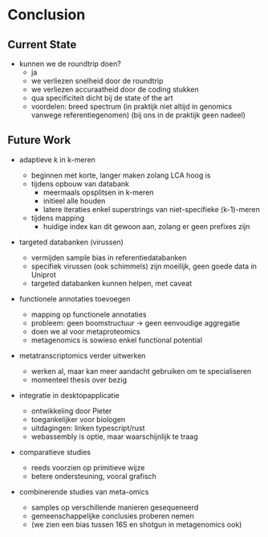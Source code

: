 # Conclusion

<!-- TODO hoeft niet volgens Bart en Peter
## History of UMGAP

* doorloping
  - Tryptische peptiden als thesis van Tom
    - oorsprong boomgebaseerde LCA
  initieel: puur uitgegaan van metaproteomics strategie; met filterstap beter; dan kmeren
  - 9-meren als thesis van Stijn
  - seed-extend met Aranka
    - oorspronkelijk met scores
  - benchmark met Niels
    - start van FGS++

Peter: eventueel iets over Rust, waarom dat comfortable is en er potentieel in zit
-->

## Current State

* kunnen we de roundtrip doen?
  - ja
  - we verliezen snelheid door de roundtrip
  - we verliezen accuraatheid door de coding stukken
  - qua specificiteit dicht bij de state of the art
  - voordelen: breed spectrum (in praktijk niet altijd in genomics vanwege referentiegenomen) (bij ons in de praktijk geen nadeel)

## Future Work

* adaptieve k in k-meren
  - beginnen met korte, langer maken zolang LCA hoog is
  - tijdens opbouw van databank
    - meermaals opsplitsen in k-meren
    - initieel alle houden
    - latere iteraties enkel superstrings van niet-specifieke (k-1)-meren
  - tijdens mapping
    - huidige index kan dit gewoon aan, zolang er geen prefixes zijn

* targeted databanken (virussen)
  - vermijden sample bias in referentiedatabanken
  - specifiek virussen (ook schimmels) zijn moeilijk, geen goede data in Uniprot
  - targeted databanken kunnen helpen, met caveat

* functionele annotaties toevoegen
  - mapping op functionele annotaties
  - probleem: geen boomstructuur -> geen eenvoudige aggregatie
  - doen we al voor metaproteomics
  - metagenomics is sowieso enkel functional potential

* metatranscriptomics verder uitwerken
  - werken al, maar kan meer aandacht gebruiken om te specialiseren
  - momenteel thesis over bezig

* integratie in desktopapplicatie
  - ontwikkeling door Pieter
  - toegankelijker voor biologen
  - uitdagingen: linken typescript/rust
  - webassembly is optie, maar waarschijnlijk te traag

* comparatieve studies
  - reeds voorzien op primitieve wijze
  - betere ondersteuning, vooral grafisch

* combinerende studies van meta-omics
  - samples op verschillende manieren gesequeneerd
  - gemeenschappelijke conclusies proberen nemen
  - (we zien een bias tussen 16S en shotgun in metagenomics ook)
